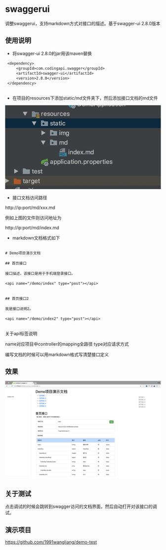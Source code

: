 # swaggerui


调整swaggerui，支持markdown方式对接口的描述。基于swagger-ui 2.8.0版本


## 使用说明

* 将swagger-ui 2.8.0的jar用该maven替换

``` 
 <dependency>
     <groupId>com.codingapi.swagger</groupId>
     <artifactId>swagger-ui</artifactId>
     <version>2.8.0</version>
 </dependency>
 
```

* 在项目的resources下添加static/md文件夹下，然后添加接口文档的md文件

![](list.png)

* 接口文档访问路径


http://ip:port/md/xxx.md   

例如上图的文件则访问地址为

http://ip:port/md/index.md


* markdown文档格式如下

```

# Demo项目演示文档

## 首页接口

接口描述，该接口是用于手机端登录接口。 

<api name="/demo/index" type="post"></api>


## 首页接口2

我是接口说明2。 

<api name="/demo/index2" type="post"></api>


```

关于api标签说明  

name对应项目中controller的mapping全路径
type对应请求方式   


编写文档的时候可以用markdown格式写清楚接口定义


## 效果

![](swagger-ui.png)

## 关于测试

点击调试的时候会跳转到swagger访问的文档界面，然后自动打开对该接口的调试。

## 演示项目

https://github.com/1991wangliang/demo-test



